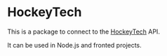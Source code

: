 # HockeyTech

This is a package to connect to the [HockeyTech](http://hockeytech.com/) API.

It can be used in Node.js and fronted projects.
